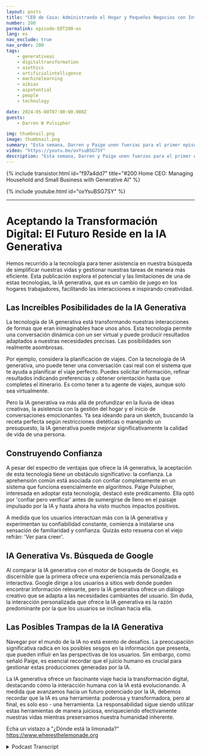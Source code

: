 ```yaml
---
layout: posts
title: "CEO de Casa: Administrando el Hogar y Pequeños Negocios con Inteligencia Artificial Generativa"
number: 200
permalink: episode-EDT200-es
lang: es
nav_exclude: true
nav_order: 200
tags:
    - generativeai
    - digitaltransformation
    - aiethics
    - artificialintelligence
    - machinelearning
    - aibias
    - aipotential
    - people
    - technology

date: 2024-05-08T07:00:00.000Z
guests:
    - Darren W Pulsipher

img: thumbnail.png
image: thumbnail.png
summary: "Esta semana, Darren y Paige unen fuerzas para el primer episodio de cruce entre Aceptando la Transformación Digital y ¿Dónde está la Limonada? Hablan sobre GenAI en el hogar y cómo puede ayudar a gestionar una gran familia compleja."
video: "https://youtu.be/oxYsuBSG7SY"
description: "Esta semana, Darren y Paige unen fuerzas para el primer episodio de cruce entre Aceptando la Transformación Digital y ¿Dónde está la Limonada? Hablan sobre GenAI en el hogar y cómo puede ayudar a gestionar una gran familia compleja."
---
```


<div>
{% include transistor.html id="f97a4dd7" title="#200 Home CEO: Managing Household and Small Business with Generative AI" %}

{% include youtube.html id="oxYsuBSG7SY" %}
</div>

---

# Aceptando la Transformación Digital: El Futuro Reside en la IA Generativa

Hemos recurrido a la tecnología para tener asistencia en nuestra búsqueda de simplificar nuestras vidas y gestionar nuestras tareas de manera más eficiente. Esta publicación explora el potencial y las limitaciones de una de estas tecnologías, la IA generativa, que es un cambio de juego en los hogares trabajadores, facilitando las interacciones e inspirando creatividad.

## Las Increíbles Posibilidades de la IA Generativa

La tecnología de IA generativa está transformando nuestras interacciones de formas que eran inimaginables hace unos años. Esta tecnología permite una conversación dinámica con un ser virtual y puede producir resultados adaptados a nuestras necesidades precisas. Las posibilidades son realmente asombrosas.

Por ejemplo, considera la planificación de viajes. Con la tecnología de IA generativa, uno puede tener una conversación casi real con el sistema que te ayuda a planificar el viaje perfecto. Puedes solicitar información, refinar resultados indicando preferencias y obtener orientación hasta que completes el itinerario. Es como tener a tu agente de viajes, aunque solo sea virtualmente.

Pero la IA generativa va más allá de profundizar en la lluvia de ideas creativas, la asistencia con la gestión del hogar y el inicio de conversaciones emocionantes. Ya sea ideando para un sketch, buscando la receta perfecta según restricciones dietéticas o manejando un presupuesto, la IA generativa puede mejorar significativamente la calidad de vida de una persona.

## Construyendo Confianza

A pesar del espectro de ventajas que ofrece la IA generativa, la aceptación de esta tecnología tiene un obstáculo significativo: la confianza. La aprehensión común está asociada con confiar completamente en un sistema que funciona esencialmente en algoritmos. Paige Pulsipher, interesada en adoptar esta tecnología, destacó este predicamento. Ella optó por 'confiar pero verificar' antes de sumergirse de lleno en el paisaje impulsado por la IA y hasta ahora ha visto muchos impactos positivos.

A medida que los usuarios interactúan más con la IA generativa y experimentan su confiabilidad constante, comienza a instalarse una sensación de familiaridad y confianza. Quizás esto resuena con el viejo refrán: 'Ver para creer'.

## IA Generativa Vs. Búsqueda de Google

Al comparar la IA generativa con el motor de búsqueda de Google, es discernible que la primera ofrece una experiencia más personalizada e interactiva. Google dirige a los usuarios a sitios web donde pueden encontrar información relevante, pero la IA generativa ofrece un diálogo creativo que se adapta a las necesidades cambiantes del usuario. Sin duda, la interacción personalizada que ofrece la IA generativa es la razón predominante por la que los usuarios se inclinan hacia ella.

## Las Posibles Trampas de la IA Generativa

Navegar por el mundo de la IA no está exento de desafíos. La preocupación significativa radica en los posibles sesgos en la información que presenta, que pueden influir en las perspectivas de los usuarios. Sin embargo, como señaló Paige, es esencial recordar que el juicio humano es crucial para gestionar estas producciones generadas por la IA.

La IA generativa ofrece un fascinante viaje hacia la transformación digital, destacando cómo la interacción humana con la IA está evolucionando. A medida que avanzamos hacia un futuro potenciado por la IA, debemos recordar que la IA es una herramienta: poderosa y transformadora, pero al final, es solo eso - una herramienta. La responsabilidad sigue siendo utilizar estas herramientas de manera juiciosa, enriqueciendo efectivamente nuestras vidas mientras preservamos nuestra humanidad inherente.

Echa un vistazo a "¿Dónde está la limonada?" https://www.wheresthelemonade.org



<details>
<summary> Podcast Transcript </summary>

<p></p>

</details>
